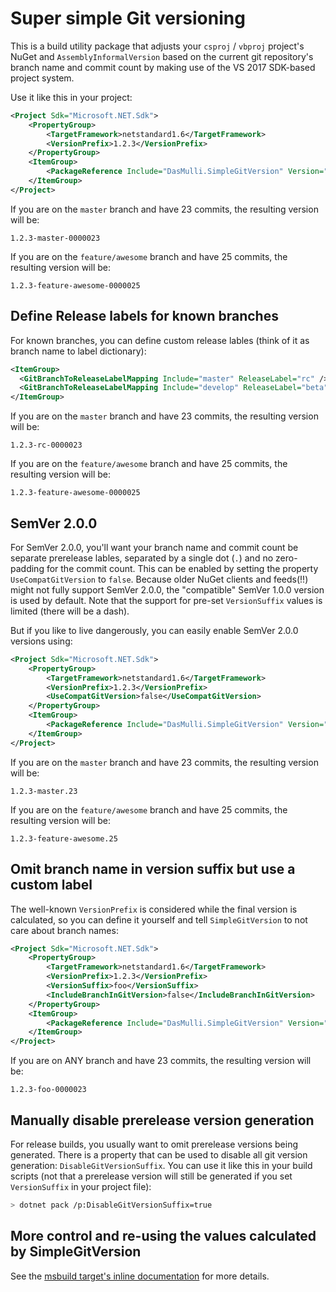 # Super simple Git versioning
This is a build utility package that adjusts your `csproj` / `vbproj` project's NuGet and `AssemblyInformalVersion` based on the current git repository's branch name and commit count by making use of the VS 2017 SDK-based project system.

Use it like this in your project:
```xml
<Project Sdk="Microsoft.NET.Sdk">
    <PropertyGroup>
        <TargetFramework>netstandard1.6</TargetFramework>
        <VersionPrefix>1.2.3</VersionPrefix>
    </PropertyGroup>
    <ItemGroup>
        <PackageReference Include="DasMulli.SimpleGitVersion" Version="1.0.0-*" PrivateAssets="All" />
    </ItemGroup>
</Project>
```

If you are on the `master` branch and have 23 commits, the resulting version will be:
```
1.2.3-master-0000023
```

If you are on the `feature/awesome` branch and have 25 commits, the resulting version will be:
```
1.2.3-feature-awesome-0000025
```

## Define Release labels for known branches

For known branches, you can define custom release lables (think of it as branch name to label dictionary):

```xml
<ItemGroup>
  <GitBranchToReleaseLabelMapping Include="master" ReleaseLabel="rc" />
  <GitBranchToReleaseLabelMapping Include="develop" ReleaseLabel="beta" />
</ItemGroup>
```

If you are on the `master` branch and have 23 commits, the resulting version will be:
```
1.2.3-rc-0000023
```

If you are on the `feature/awesome` branch and have 25 commits, the resulting version will be:
```
1.2.3-feature-awesome-0000025
```

## SemVer 2.0.0

For SemVer 2.0.0, you'll want your branch name and commit count be separate prerelease lables, separated by a single dot (`.`) and no zero-padding for the commit count. This can be enabled by setting the property `UseCompatGitVersion` to `false`.
Because older NuGet clients and feeds(!!) might not fully support SemVer 2.0.0, the "compatible" SemVer 1.0.0 version is used by default. Note that the support for pre-set `VersionSuffix` values is limited (there will be a dash).

But if you like to live dangerously, you can easily enable SemVer 2.0.0 versions using:
```xml
<Project Sdk="Microsoft.NET.Sdk">
    <PropertyGroup>
        <TargetFramework>netstandard1.6</TargetFramework>
        <VersionPrefix>1.2.3</VersionPrefix>
        <UseCompatGitVersion>false</UseCompatGitVersion>
    </PropertyGroup>
    <ItemGroup>
        <PackageReference Include="DasMulli.SimpleGitVersion" Version="1.0.0-*" PrivateAssets="All" />
    </ItemGroup>
</Project>
```

If you are on the `master` branch and have 23 commits, the resulting version will be:
```
1.2.3-master.23
```

If you are on the `feature/awesome` branch and have 25 commits, the resulting version will be:
```
1.2.3-feature-awesome.25
```

## Omit branch name in version suffix but use a custom label

The well-known `VersionPrefix` is considered while the final version is calculated, so you can define it yourself and tell `SimpleGitVersion` to not care about branch names:


```xml
<Project Sdk="Microsoft.NET.Sdk">
    <PropertyGroup>
        <TargetFramework>netstandard1.6</TargetFramework>
        <VersionPrefix>1.2.3</VersionPrefix>
        <VersionSuffix>foo</VersionSuffix>
        <IncludeBranchInGitVersion>false</IncludeBranchInGitVersion>
    </PropertyGroup>
    <ItemGroup>
        <PackageReference Include="DasMulli.SimpleGitVersion" Version="1.0.0-*" PrivateAssets="All" />
    </ItemGroup>
</Project>
```

If you are on ANY branch and have 23 commits, the resulting version will be:
```
1.2.3-foo-0000023
```

## Manually disable prerelease version generation

For release builds, you usually want to omit prerelease versions being generated. There is a property that can be used to disable all git version generation: `DisableGitVersionSuffix`. You can use it like this in your build scripts (not that a prerelease version will still be generated if you set `VersionSuffix` in your project file):

```sh
> dotnet pack /p:DisableGitVersionSuffix=true
```

## More control and re-using the values calculated by SimpleGitVersion

See the [msbuild target's inline documentation](DasMulli.SimpleGitVersion/build/DasMulli.SimpleGitVersion.targets) for more details.
